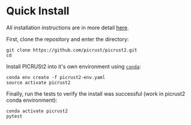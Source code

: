 # Quick Install

All installation instructions are in more detail [here](https://github.com/picrust/picrust2/wiki/Installation).

First, clone the repository and enter the directory:

```
git clone https://github.com/picrust/picrust2.git
cd
```

Install PICRUSt2 into it's own environment using [`conda`](https://conda.io/miniconda.html):

```
conda env create -f picrust2-env.yaml
source activate picrust2
```

Finally, run the tests to verify the install was successful (work in picrust2 conda environment):

```
conda activate picrust2
pytest
```
